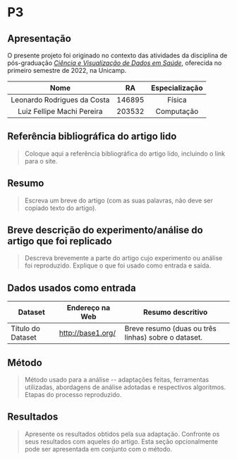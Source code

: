 # P3

## Apresentação

O presente projeto foi originado no contexto das atividades da disciplina de pós-graduação [*Ciência e Visualização de Dados em Saúde*](https://ds4h.org), oferecida no primeiro semestre de 2022, na Unicamp.

| **Nome**  | **RA**  | **Especialização**  |
|:--------: |:------: |:------------------: |
|Leonardo Rodrigues da Costa|146895|Física|
|Luiz Fellipe Machi Pereira|203532|Computação|

## Referência bibliográfica do artigo lido

> Coloque aqui a referência bibliográfica do artigo lido, incluindo o link para o site.

## Resumo

> Escreva um breve do artigo (com as suas palavras, não deve ser copiado texto do artigo).

## Breve descrição do experimento/análise do artigo que foi replicado

> Descreva brevemente a parte do artigo cujo experimento ou análise foi reproduzido. Explique o que foi usado como entrada e saída.

## Dados usados como entrada

Dataset | Endereço na Web | Resumo descritivo
----- | ----- | -----
Título do Dataset | <http://base1.org/> | Breve resumo (duas ou três linhas) sobre o dataset.

## Método

> Método usado para a análise -- adaptações feitas, ferramentas utilizadas, abordagens de análise adotadas e respectivos algoritmos.
> Etapas do processo reproduzido.

## Resultados

> Apresente os resultados obtidos pela sua adaptação.
> Confronte os seus resultados com aqueles do artigo.
> Esta seção opcionalmente pode ser apresentada em conjunto com o método.
